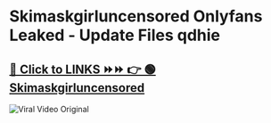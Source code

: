 
 # Skimaskgirluncensored Onlyfans Leaked - Update Files qdhie

## <h2><a href="https://clipsfans.com/Skimaskgirluncensored&ref=git">🔗 Click to LINKS ⏩⏩ 👉 🟢 Skimaskgirluncensored </a></h2>

<a href="https://clipsfans.com/Skimaskgirluncensored&ref=git" rel="nofollow" data-target="animated-image.originalLink"><img src="https://i.ibb.co.com/xMMVF88/686577567.gif" alt="Viral Video Original" style="max-width: 100%; display: inline-block;" data-target="animated-image.originalImage"></a>

